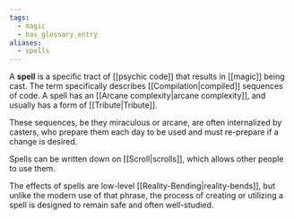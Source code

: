 ```yaml
---
tags:
  - magic
  - has_glossary_entry
aliases:
  - spells
---
```

A **spell** is a specific tract of [[psychic code]] that results in [[magic]] being cast. The term specifically describes [[Compilation|compiled]] sequences of code. A spell has an [[Arcane complexity|arcane complexity]], and usually has a form of [[Tribute|Tribute]].

These sequences, be they miraculous or arcane, are often internalized by casters, who prepare them each day to be used and must re-prepare if a change is desired. 

Spells can be written down on [[Scroll|scrolls]], which allows other people to use them.

The effects of spells are low-level [[Reality-Bending|reality-bends]], but unlike the modern use of that phrase, the process of creating or utilizing a spell is designed to remain safe and often well-studied.